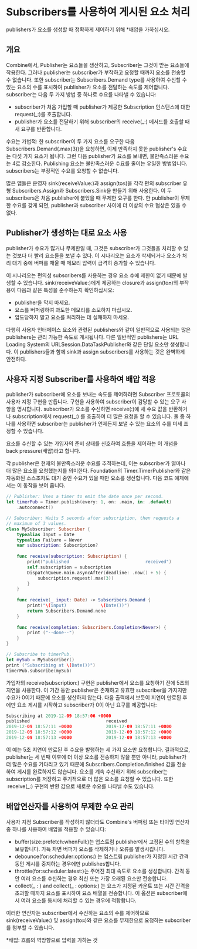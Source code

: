 # Subscribers를 사용하여 게시된 요소 처리

publishers가 요소를 생성할 때 정확하게 제어하기 위해 *배압을 가하십시오.

## 개요

Combine에서, Publisher는 요소들을 생산하고, Subscriber는 그것이 받는 요소들에 작용한다. 그러나 publisher는 subscriber가 부착하고 요청할 때까지 요소를 전송할 수 없습니다. 또한 subscriber는 Subscribers.Demand type를 사용하여 수신할 수 있는 요소의 수를 표시하여 publisher가 요소를 전달하는 속도를 제어합니다. subscriber는 다음 두 가지 방법 중 하나로 수요를 나타낼 수 있습니다:

- subscriber가 처음 가입할 때 publisher가 제공한 Subscription 인스턴스에 대한 request(_:)를 호출합니다.
- publisher가 요소를 전달하기 위해 subscriber의 receive(_:) 메서드를 호출할 때 새 요구를 반환합니다.

수요는 가법적: 한 subscriber이 두 가지 요소를 요구한 다음 Subscribers.Demand(.max(3))을 요청하면, 이제 만족하지 못한 publisher's 수요는 다섯 가지 요소가 됩니다. 그런 다음 publisher가 요소를 보내면, 불만족스러운 수요는 4로 감소한다. Publishing 요소는 불만족스러운 수요를 줄이는 유일한 방법입니다. subscribers는 부정적인 수요를 요청할 수 없습니다.

많은 앱들은 운영자 sink(receiveValue:)과 assign(to:on:)을 각각 편의 subscriber 유형 Subscribers.Assign과 Subscribers.Sink을 만들기 위해 사용한다. 이 두 subscribers은 처음 publisher에 붙었을 때 무제한 요구를 한다. 한 publisher이 무제한 수요를 갖게 되면, publisher과 subscriber 사이에 더 이상의 수요 협상은 있을 수 없다.

## Publisher가 생성하는 대로 요소 사용

publisher가 수요가 많거나 무제한일 때, 그것은 subscriber가 그것들을 처리할 수 있는 것보다 더 빨리 요소들을 보낼 수 있다. 이 시나리오는 요소가 삭제되거나 요소가 처리 대기 중에 버퍼를 채울 때 메모리 압력이 급격히 증가할 수 있습니다.

이 시나리오는 편의성 subscribers를 사용하는 경우 요소 수에 제한이 없기 때문에 발생할 수 있습니다. sink(receiveValue:)에게 제공하는 closure과 assign(to:on:)의 부작용이 다음과 같은 특성을 준수하는지 확인하십시오:

- publisher을 막지 마세요.
- 요소를 버퍼링하여 과도한 메모리를 소모하지 마십시오.
- 압도당하지 말고 요소를 처리하는 데 실패하지 마세요.

다행히 사용자 인터페이스 요소와 관련된 publishers와 같이 일반적으로 사용되는 많은 publishers는 관리 가능한 속도로 게시됩니다. 다른 일반적인 publishers는 URL Loading System의 URLSession.DataTaskPublisher와 같은 단일 요소만 생성합니다. 이 publishers들과 함께 sink과 assign subscribers를 사용하는 것은 완벽하게 안전하다.

## 사용자 지정 Subscriber를 사용하여 배압 적용

publisher가 subscriber에 요소를 보내는 속도를 제어하려면 Subscriber 프로토콜의 사용자 지정 구현을 만듭니다. 구현을 사용하여 subscriber이 감당할 수 있는 요구 사항을 명시합니다. subscriber가 요소를 수신하면 receive(:)에 새 수요 값을 반환하거나 subscription에서 request(_:) 를 호출하여 더 많은 요청을 할 수 있습니다. 둘 중 하나를 사용하면 subscriber는 publisher가 언제든지 보낼 수 있는 요소의 수를 미세 조정할 수 있습니다.

요소를 수신할 수 있는 가입자의 준비 상태를 신호하여 흐름을 제어하는 이 개념을 back pressure(배압)라고 합니다.

각 publisher은 현재의 불만족스러운 수요를 추적하는데, 이는 subscriber가 얼마나 더 많은 요소를 요청했는지를 의미한다. Foundation의 Timer.TimerPublisher와 같은 자동화된 소스조차도 대기 중인 수요가 있을 때만 요소를 생산합니다. 다음 코드 예제에서는 이 동작을 보여 줍니다.

```swift
// Publisher: Uses a timer to emit the date once per second.
let timerPub = Timer.publish(every: 1, on: .main, in: .default)
    .autoconnect()

// Subscriber: Waits 5 seconds after subscription, then requests a
// maximum of 3 values.
class MySubscriber: Subscriber {
    typealias Input = Date
    typealias Failure = Never
    var subscription: Subscription?
    
    func receive(subscription: Subscription) {
        print("published                             received")
        self.subscription = subscription
        DispatchQueue.main.asyncAfter(deadline: .now() + 5) {
            subscription.request(.max(3))
        }
    }
    
    func receive(_ input: Date) -> Subscribers.Demand {
        print("\(input)             \(Date())")
        return Subscribers.Demand.none
    }
    
    func receive(completion: Subscribers.Completion<Never>) {
        print ("--done--")
    }
}

// Subscribe to timerPub.
let mySub = MySubscriber()
print ("Subscribing at \(Date())")
timerPub.subscribe(mySub)
```

가입자의 receive(subscription:) 구현은 publisher에서 요소를 요청하기 전에 5초의 지연을 사용한다. 이 기간 동안 publisher은 존재하고 유효한 subscriber을 가지지만 수요가 0이기 때문에 요소를 생산하지 않는다. 다음 출력에서 보듯이 지연이 만료된 후에만 요소 게시를 시작하고 subscriber가 0이 아닌 요구를 제공합니다:

```swift
Subscribing at 2019-12-09 18:57:06 +0000
published                             received
2019-12-09 18:57:11 +0000             2019-12-09 18:57:11 +0000
2019-12-09 18:57:12 +0000             2019-12-09 18:57:12 +0000
2019-12-09 18:57:13 +0000             2019-12-09 18:57:13 +0000
```

이 예는 5초 지연이 만료된 후 수요을 발행하는 세 가지 요소만 요청합니다.
결과적으로, publisher는 세 번째 이후에 더 이상 요소를 전송하지 않을 뿐만 아니라, publisher가 더 많은 수요를 기다리고 있기 때문에 Subscribers.Completion.finished 값을 전송하여 게시를 완료하지도 않습니다. 요소를 계속 수신하기 위해 subscriber는 subscription를 저장하고 주기적으로 더 많은 요소를 요청할 수 있습니다. 또한  receive(_:) 구현의 반환 값으로 새로운 수요를 나타낼 수도 있습니다.

## 배압연산자를 사용하여 무제한 수요 관리

사용자 지정 Subscriber를 작성하지 않더라도 Combine's 버퍼링 또는 타이밍 연산자 중 하나를 사용하여 배압을 적용할 수 있습니다:

- buffer(size:prefetch:whenFull:)는 업스트림 publisher에서 고정된 수의 항목을 보유합니다. 가득 차면 버퍼가 요소를 삭제하거나 오류를 발생시킵니다.
- debounce(for:scheduler:options:) 는 업스트림 publisher가 지정된 시간 간격 동안 게시를 중지하는 경우에만 publishes합니다.
- throttle(for:scheduler:latest:)는 주어진 최대 속도로 요소를 생성합니다. 간격 동안 여러 요소를 수신하는 경우 최신 또는 가장 오래된 요소만 전송합니다.
- collect(_ : ) and collect(_ : options:) 는 요소가 지정된 카운트 또는 시간 간격을 초과할 때까지 요소를 표시하여 요소 배열을 전송합니다. 이 옵션은 subscriber에서 여러 요소를 동시에 처리할 수 있는 경우에 적합합니다.

이러한 연산자는 subscriber에서 수신하는 요소의 수를 제어하므로 sink(receiveValue:) 및 assign(to:on:)와 같은 요소를 무제한으로 요청하는 subscriber를 첨부할 수 있습니다.

*배압: 흐름의 역방향으로 압력을 가하는 것
